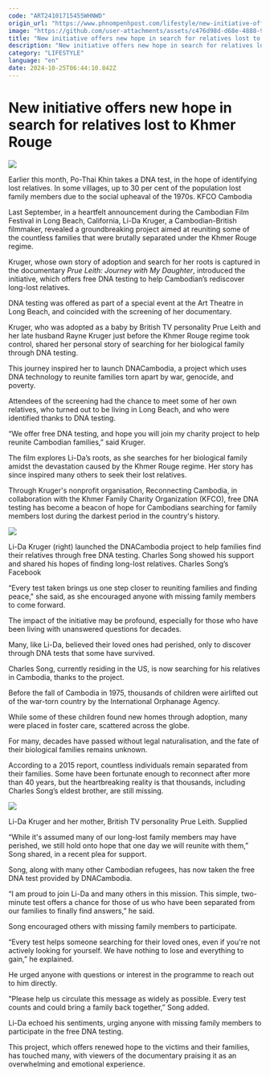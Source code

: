 ```yaml
---
code: "ART24101715455WHNWD"
origin_url: "https://www.phnompenhpost.com/lifestyle/new-initiative-offers-new-hope-in-search-for-relatives-lost-to-khmer-rouge"
image: "https://github.com/user-attachments/assets/c476d98d-d68e-4888-9b11-72bf4b24f4b0"
title: "New initiative offers new hope in search for relatives lost to Khmer Rouge"
description: "​​New initiative offers new hope in search for relatives lost to Khmer Rouge​"
category: "LIFESTYLE"
language: "en"
date: 2024-10-25T06:44:10.842Z
---
```


# New initiative offers new hope in search for relatives lost to Khmer Rouge

![](https://github.com/user-attachments/assets/89449975-58ef-45f8-9cbf-2e21fe82526c)

Earlier this month, Po-Thai Khin takes a DNA test, in the hope of identifying lost relatives. In some villages, up to 30 per cent of the population lost family members due to the social upheaval of the 1970s. KFCO Cambodia

Last September, in a heartfelt announcement during the Cambodian Film Festival in Long Beach, California, Li-Da Kruger, a Cambodian-British filmmaker, revealed a groundbreaking project aimed at reuniting some of the countless families that were brutally separated under the Khmer Rouge regime.

Kruger, whose own story of adoption and search for her roots is captured in the documentary _Prue Leith: Journey with My Daughter_, introduced the initiative, which offers free DNA testing to help Cambodian’s rediscover long-lost relatives.

DNA testing was offered as part of a special event at the Art Theatre in Long Beach, and coincided with the screening of her documentary.

Kruger, who was adopted as a baby by British TV personality Prue Leith and her late husband Rayne Kruger just before the Khmer Rouge regime took control, shared her personal story of searching for her biological family through DNA testing.

This journey inspired her to launch DNACambodia, a project which uses DNA technology to reunite families torn apart by war, genocide, and poverty.

Attendees of the screening had the chance to meet some of her own relatives, who turned out to be living in Long Beach, and who were identified thanks to DNA testing.

“We offer free DNA testing, and hope you will join my charity project to help reunite Cambodian families,” said Kruger. 

The film explores Li-Da’s roots, as she searches for her biological family amidst the devastation caused by the Khmer Rouge regime. Her story has since inspired many others to seek their lost relatives.

Through Kruger's nonprofit organisation, Reconnecting Cambodia, in collaboration with the Khmer Family Charity Organization (KFCO), free DNA testing has become a beacon of hope for Cambodians searching for family members lost during the darkest period in the country's history. 

![](https://github.com/user-attachments/assets/4a2a046d-e286-40f3-ba3f-9fb98ae06889)

Li-Da Kruger (right) launched the DNACambodia project to help families find their relatives through free DNA testing. Charles Song showed his support and shared his hopes of finding long-lost relatives. Charles Song’s Facebook

“Every test taken brings us one step closer to reuniting families and finding peace," she said, as she encouraged anyone with missing family members to come forward.

The impact of the initiative may be profound, especially for those who have been living with unanswered questions for decades. 

Many, like Li-Da, believed their loved ones had perished, only to discover through DNA tests that some have survived.

Charles Song, currently residing in the US, is now searching for his relatives in Cambodia, thanks to the project.

Before the fall of Cambodia in 1975, thousands of children were airlifted out of the war-torn country by the International Orphanage Agency. 

While some of these children found new homes through adoption, many were placed in foster care, scattered across the globe. 

For many, decades have passed without legal naturalisation, and the fate of their biological families remains unknown.

According to a 2015 report, countless individuals remain separated from their families. Some have been fortunate enough to reconnect after more than 40 years, but the heartbreaking reality is that thousands, including Charles Song’s eldest brother, are still missing. 

![](https://github.com/user-attachments/assets/fb8d013e-5087-4ff5-bc81-86fe41506485)

Li-Da Kruger and her mother, British TV personality Prue Leith. Supplied

“While it's assumed many of our long-lost family members may have perished, we still hold onto hope that one day we will reunite with them,” Song shared, in a recent plea for support.

Song, along with many other Cambodian refugees, has now taken the free DNA test provided by DNACambodia. 

“I am proud to join Li-Da and many others in this mission. This simple, two-minute test offers a chance for those of us who have been separated from our families to finally find answers,” he said.

Song encouraged others with missing family members to participate.

“Every test helps someone searching for their loved ones, even if you're not actively looking for yourself. We have nothing to lose and everything to gain,” he explained.

He urged anyone with questions or interest in the programme to reach out to him directly.

"Please help us circulate this message as widely as possible. Every test counts and could bring a family back together,” Song added.

Li-Da echoed his sentiments, urging anyone with missing family members to participate in the free DNA testing. 

This project, which offers renewed hope to the victims and their families, has touched many, with viewers of the documentary praising it as an overwhelming and emotional experience.​